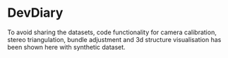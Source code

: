 # DevDiary

To avoid sharing the datasets, code functionality for camera calibration, stereo triangulation, bundle adjustment and 3d structure visualisation has been shown here with synthetic dataset.
